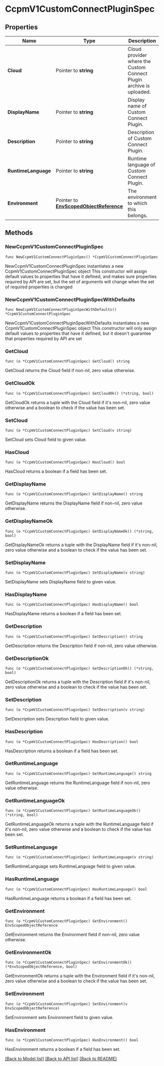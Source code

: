 # CcpmV1CustomConnectPluginSpec

## Properties

Name | Type | Description | Notes
------------ | ------------- | ------------- | -------------
**Cloud** | Pointer to **string** | Cloud provider where the Custom Connect Plugin archive is uploaded. | [optional] 
**DisplayName** | Pointer to **string** | Display name of Custom Connect Plugin. | [optional] 
**Description** | Pointer to **string** | Description of Custom Connect Plugin. | [optional] 
**RuntimeLanguage** | Pointer to **string** | Runtime language of Custom Connect Plugin. | [optional] [readonly] 
**Environment** | Pointer to [**EnvScopedObjectReference**](EnvScopedObjectReference.md) | The environment to which this belongs. | [optional] 

## Methods

### NewCcpmV1CustomConnectPluginSpec

`func NewCcpmV1CustomConnectPluginSpec() *CcpmV1CustomConnectPluginSpec`

NewCcpmV1CustomConnectPluginSpec instantiates a new CcpmV1CustomConnectPluginSpec object
This constructor will assign default values to properties that have it defined,
and makes sure properties required by API are set, but the set of arguments
will change when the set of required properties is changed

### NewCcpmV1CustomConnectPluginSpecWithDefaults

`func NewCcpmV1CustomConnectPluginSpecWithDefaults() *CcpmV1CustomConnectPluginSpec`

NewCcpmV1CustomConnectPluginSpecWithDefaults instantiates a new CcpmV1CustomConnectPluginSpec object
This constructor will only assign default values to properties that have it defined,
but it doesn't guarantee that properties required by API are set

### GetCloud

`func (o *CcpmV1CustomConnectPluginSpec) GetCloud() string`

GetCloud returns the Cloud field if non-nil, zero value otherwise.

### GetCloudOk

`func (o *CcpmV1CustomConnectPluginSpec) GetCloudOk() (*string, bool)`

GetCloudOk returns a tuple with the Cloud field if it's non-nil, zero value otherwise
and a boolean to check if the value has been set.

### SetCloud

`func (o *CcpmV1CustomConnectPluginSpec) SetCloud(v string)`

SetCloud sets Cloud field to given value.

### HasCloud

`func (o *CcpmV1CustomConnectPluginSpec) HasCloud() bool`

HasCloud returns a boolean if a field has been set.

### GetDisplayName

`func (o *CcpmV1CustomConnectPluginSpec) GetDisplayName() string`

GetDisplayName returns the DisplayName field if non-nil, zero value otherwise.

### GetDisplayNameOk

`func (o *CcpmV1CustomConnectPluginSpec) GetDisplayNameOk() (*string, bool)`

GetDisplayNameOk returns a tuple with the DisplayName field if it's non-nil, zero value otherwise
and a boolean to check if the value has been set.

### SetDisplayName

`func (o *CcpmV1CustomConnectPluginSpec) SetDisplayName(v string)`

SetDisplayName sets DisplayName field to given value.

### HasDisplayName

`func (o *CcpmV1CustomConnectPluginSpec) HasDisplayName() bool`

HasDisplayName returns a boolean if a field has been set.

### GetDescription

`func (o *CcpmV1CustomConnectPluginSpec) GetDescription() string`

GetDescription returns the Description field if non-nil, zero value otherwise.

### GetDescriptionOk

`func (o *CcpmV1CustomConnectPluginSpec) GetDescriptionOk() (*string, bool)`

GetDescriptionOk returns a tuple with the Description field if it's non-nil, zero value otherwise
and a boolean to check if the value has been set.

### SetDescription

`func (o *CcpmV1CustomConnectPluginSpec) SetDescription(v string)`

SetDescription sets Description field to given value.

### HasDescription

`func (o *CcpmV1CustomConnectPluginSpec) HasDescription() bool`

HasDescription returns a boolean if a field has been set.

### GetRuntimeLanguage

`func (o *CcpmV1CustomConnectPluginSpec) GetRuntimeLanguage() string`

GetRuntimeLanguage returns the RuntimeLanguage field if non-nil, zero value otherwise.

### GetRuntimeLanguageOk

`func (o *CcpmV1CustomConnectPluginSpec) GetRuntimeLanguageOk() (*string, bool)`

GetRuntimeLanguageOk returns a tuple with the RuntimeLanguage field if it's non-nil, zero value otherwise
and a boolean to check if the value has been set.

### SetRuntimeLanguage

`func (o *CcpmV1CustomConnectPluginSpec) SetRuntimeLanguage(v string)`

SetRuntimeLanguage sets RuntimeLanguage field to given value.

### HasRuntimeLanguage

`func (o *CcpmV1CustomConnectPluginSpec) HasRuntimeLanguage() bool`

HasRuntimeLanguage returns a boolean if a field has been set.

### GetEnvironment

`func (o *CcpmV1CustomConnectPluginSpec) GetEnvironment() EnvScopedObjectReference`

GetEnvironment returns the Environment field if non-nil, zero value otherwise.

### GetEnvironmentOk

`func (o *CcpmV1CustomConnectPluginSpec) GetEnvironmentOk() (*EnvScopedObjectReference, bool)`

GetEnvironmentOk returns a tuple with the Environment field if it's non-nil, zero value otherwise
and a boolean to check if the value has been set.

### SetEnvironment

`func (o *CcpmV1CustomConnectPluginSpec) SetEnvironment(v EnvScopedObjectReference)`

SetEnvironment sets Environment field to given value.

### HasEnvironment

`func (o *CcpmV1CustomConnectPluginSpec) HasEnvironment() bool`

HasEnvironment returns a boolean if a field has been set.


[[Back to Model list]](../README.md#documentation-for-models) [[Back to API list]](../README.md#documentation-for-api-endpoints) [[Back to README]](../README.md)


